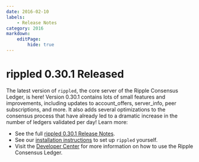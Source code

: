 ```yaml
---
date: 2016-02-10
labels:
    - Release Notes
category: 2016
markdown:
    editPage:
        hide: true
---
```

# rippled 0.30.1 Released

The latest version of `rippled`, the core server of the Ripple Consensus Ledger, is here! Version 0.30.1 contains lots of small features and improvements, including updates to account\_offers, server\_info, peer subscriptions, and more. It also adds several optimizations to the consensus process that have already led to a dramatic increase in the number of ledgers validated per day! Learn more:

-   See the full [rippled 0.30.1 Release Notes](https://github.com/ripple/rippled/releases/0.30.1).
-   See our [installation instructions](https://ripple.com/build/rippled-setup/#installing-rippled) to set up `rippled` yourself.
-   Visit the [Developer Center](https://ripple.com/build/) for more information on how to use the Ripple Consensus Ledger.
